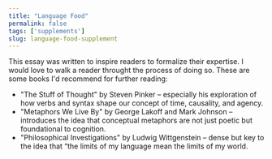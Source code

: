 ```yaml
---
title: "Language Food"
permalink: false
tags: ['supplements']
slug: language-food-supplement
---
```

This essay was written to inspire readers to formalize their expertise. I would love to walk a reader throught the process of doing so. These are some books I'd recommend for further reading: 
- "The Stuff of Thought" by Steven Pinker – especially his exploration of how verbs and syntax shape our concept of time, causality, and agency. 
- "Metaphors We Live By" by George Lakoff and Mark Johnson – introduces the idea that conceptual metaphors are not just poetic but foundational to cognition. 
- "Philosophical Investigations" by Ludwig Wittgenstein – dense but key to the idea that “the limits of my language mean the limits of my world.
